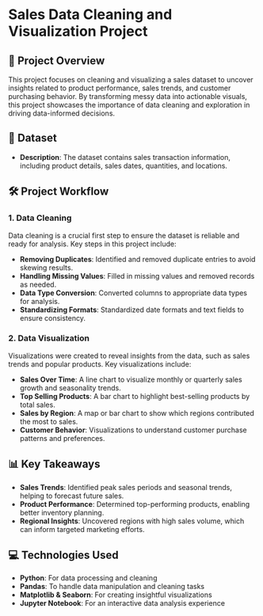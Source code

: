 # Sales Data Cleaning and Visualization Project

## 📑 Project Overview
This project focuses on cleaning and visualizing a sales dataset to uncover insights related to product performance, sales trends, and customer purchasing behavior. By transforming messy data into actionable visuals, this project showcases the importance of data cleaning and exploration in driving data-informed decisions.

## 💾 Dataset
- **Description**: The dataset contains sales transaction information, including product details, sales dates, quantities, and locations.

## 🛠 Project Workflow

### 1. Data Cleaning
Data cleaning is a crucial first step to ensure the dataset is reliable and ready for analysis. Key steps in this project include:
   - **Removing Duplicates**: Identified and removed duplicate entries to avoid skewing results.
   - **Handling Missing Values**: Filled in missing values and removed records as needed.
   - **Data Type Conversion**: Converted columns to appropriate data types for analysis.
   - **Standardizing Formats**: Standardized date formats and text fields to ensure consistency.

### 2. Data Visualization
Visualizations were created to reveal insights from the data, such as sales trends and popular products. Key visualizations include:
   - **Sales Over Time**: A line chart to visualize monthly or quarterly sales growth and seasonality trends.
   - **Top Selling Products**: A bar chart to highlight best-selling products by total sales.
   - **Sales by Region**: A map or bar chart to show which regions contributed the most to sales.
   - **Customer Behavior**: Visualizations to understand customer purchase patterns and preferences.

## 📊 Key Takeaways
- **Sales Trends**: Identified peak sales periods and seasonal trends, helping to forecast future sales.
- **Product Performance**: Determined top-performing products, enabling better inventory planning.
- **Regional Insights**: Uncovered regions with high sales volume, which can inform targeted marketing efforts.

## 💻 Technologies Used
- **Python**: For data processing and cleaning
- **Pandas**: To handle data manipulation and cleaning tasks
- **Matplotlib & Seaborn**: For creating insightful visualizations
- **Jupyter Notebook**: For an interactive data analysis experience

